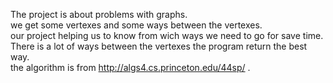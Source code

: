 The project is about problems with graphs.                                                                                              
we get some vertexes and some ways between the vertexes.                                                                                
our project helping us to know from wich ways we need to go for save time.                                                              
There is a lot of ways between the vertexes the program return the best way.                                                                                                                                                                                                      
                                                                                                                                       the algorithm is from http://algs4.cs.princeton.edu/44sp/ .                                                                                                                                                                                                                                                                                         

